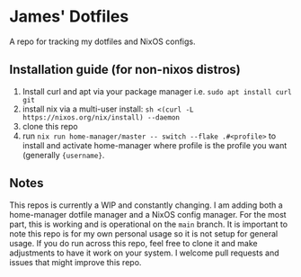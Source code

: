 # James' Dotfiles
A repo for tracking my dotfiles and NixOS configs.

## Installation guide (for non-nixos distros)
1. Install curl and apt via your package manager i.e. `sudo apt install curl git`
2. install nix via a multi-user install: `sh <(curl -L https://nixos.org/nix/install) --daemon`
3. clone this repo 
4. run `nix run home-manager/master -- switch --flake .#<profile>` to install and activate home-manager where profile is the profile you want (generally `{username}`.

## Notes
This repos is currently a WIP and constantly changing. I am adding both a home-manager dotfile manager and a NixOS config manager.
For the most part, this is working and is operational on the `main` branch. It is important to note this repo is for my own personal usage so it is not setup for general usage. If you do run across this repo, feel free to clone it and make adjustments to have it work on your system. I welcome pull requests and issues that might improve this repo.

